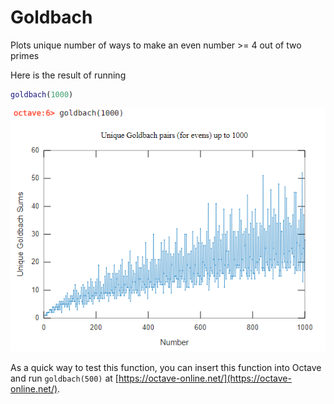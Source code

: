 # Goldbach
Plots unique number of ways to make an even number >= 4 out of two primes

Here is the result of running 
```matlab
goldbach(1000)
```

![goldbach(1000) graph](https://raw.githubusercontent.com/jackmoody11/goldbach/master/goldbach1000.PNG)

As a quick way to test this function, you can insert this function into Octave and run `goldbach(500)` at [https://octave-online.net/](https://octave-online.net/).
